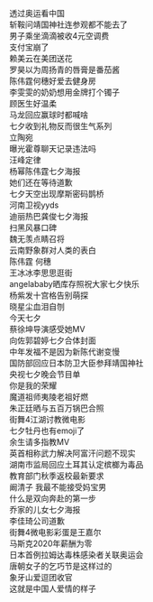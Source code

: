 透过奥运看中国  
斩鞍问靖国神社连参观都不能去了  
男子乘坐滴滴被收4元空调费  
支付宝崩了  
赖美云在美团送花  
罗昊以为周扬青的唇膏是番茄酱  
陈伟霆何穗好爱去健身房  
李雯雯的奶奶想用金牌打个镯子  
顾医生好温柔  
马龙回应赢球时都喊啥  
七夕收到礼物反而很生气系列  
立陶宛  
曝光霍尊聊天记录违法吗  
汪峰定律  
杨幂陈伟霆七夕海报  
她们还在等待道歉  
七夕天空出现摩斯密码鹊桥  
河南卫视yyds  
迪丽热巴龚俊七夕海报  
扫黑风暴口碑  
魏无羡点睛召将  
云南野象群对人类的表白  
陈伟霆 何穗  
王冰冰李思思逛街  
angelababy晒库存照祝大家七夕快乐  
杨紫发十宫格告别萌探  
晓星尘血泪自刎  
今天七夕  
蔡徐坤导演感受她MV  
向佐郭碧婷七夕合体封面  
中年发福不是因为新陈代谢变慢  
国防部回应日本防卫大臣参拜靖国神社  
央视七夕晚会节目单  
你是我的荣耀  
魔道祖师夷陵老祖好燃  
朱正廷晒与五百万锅巴合照  
街舞4江湖讨教微电影  
七夕牡丹也有emoji了  
余生请多指教MV  
英首相称武力解决阿富汗问题不现实  
湖南市监局回应土耳其认定槟榔为毒品  
教育部门秋季返校最新要求  
阚清子 我最不能接受妈宝男  
什么是双向奔赴的第一步  
乔家的儿女七夕海报  
李佳琦公司道歉  
街舞4微电影彩蛋是王嘉尔  
马斯克2020年薪酬为零  
日本首例拉姆达毒株感染者关联奥运会  
唐朝女子的乞巧节是这样过的  
象牙山爱逗团收官  
这就是中国人爱情的样子  
